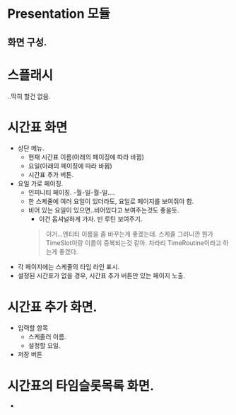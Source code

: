 # Presentation 모듈

## 화면 구성.

# 스플래시
..딱히 할건 없음.

# 시간표 화면
- 상단 메뉴. 
  - 현재 시간표 이름(아래의 페이징에 따라 바뀜)
  - 요일(아래의 페이징에 따라 바뀜)
  - 시간표 추가 버튼.
- 요일 가로 페이징.
  - 인피니티 페이징. -월-일-월-일....
  - 한 스케줄에 여러 요일이 있더라도, 요일로 페이지를 보여줘야 함.
  - 비어 있는 요일이 있으면..비어있다고 보여주는것도 좋을듯.
    - 이건 옵셔널하게 가자. 빈 루틴 보여주기.
    > 이거...엔티티 이름을 좀 바꾸는게 좋겠는데. 스케줄 그러니깐 뭔가 TimeSlot이랑 이름이 중복되는것 같아.
    > 차라리 TimeRoutine이라고 하는게 좋겠다.
- 각 페이지에는 스케줄의 타임 라인 표시.
- 설정된 시간표가 없을 경우, 시간표 추가 버튼만 있는 페이지 노출.

    
# 시간표 추가 화면.
- 입력할 항목
  - 스케줄러 이름.
  - 설정할 요일.
- 저장 버튼

# 시간표의 타임슬롯목록 화면.
- 

